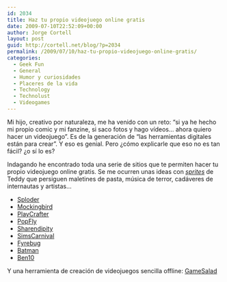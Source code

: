```yaml
---
id: 2034
title: Haz tu propio videojuego online gratis
date: 2009-07-10T22:52:09+00:00
author: Jorge Cortell
layout: post
guid: http://cortell.net/blog/?p=2034
permalink: /2009/07/10/haz-tu-propio-videojuego-online-gratis/
categories:
  - Geek Fun
  - General
  - Humor y curiosidades
  - Placeres de la vida
  - Technology
  - Technolust
  - Videogames
---
```

Mi hijo, creativo por naturaleza, me ha venido con un reto: &#8220;si ya he hecho mi propio comic y mi fanzine, si saco fotos y hago vídeos&#8230; ahora quiero hacer un videojuego&#8221;. Es de la generación de &#8220;las herramientas digitales están para crear&#8221;. Y eso es genial. Pero ¿cómo explicarle que eso no es tan fácil? ¿o sí lo es?

Indagando he encontrado toda una serie de sitios que te permiten hacer tu propio videojuego online gratis. Se me ocurren unas ideas con _<a title="http://videogamesprites.net/" href="http://videogamesprites.net/" target="_blank">sprites</a>_ de Teddy que persiguen maletines de pasta, música de terror, cadáveres de internautas y artistas&#8230;

  * <a title="http://www.sploder.com/" href="http://www.sploder.com/" target="_blank">Sploder</a>
  * <a title="http://playmockingbird.com/" href="http://playmockingbird.com/" target="_blank">Mockingbird</a>
  * <a title="http://www.playcrafter.com/" href="http://www.playcrafter.com/" target="_blank">PlayCrafter</a>
  * <a title="http://www.popfly.com/" href="http://www.popfly.com/" target="_blank">PopFly</a>
  * <a title="http://www.sharendipity.com/" href="http://www.sharendipity.com/" target="_blank">Sharendipity</a>
  * <a title="http://www.simscarnival.com/" href="http://www.simscarnival.com/" target="_blank">SimsCarnival</a>
  * <a title="http://www.fyrebug.com/pages/allengines.php" href="http://www.fyrebug.com/pages/allengines.php" target="_blank">Fyrebug</a>
  * <a title="http://batmangamecreator.cartoonnetwork.com/" href="http://batmangamecreator.cartoonnetwork.com/" target="_blank">Batman</a>
  * <a title="http://gamecreator.cartoonnetwork.com/" href="http://gamecreator.cartoonnetwork.com/" target="_blank">Ben10</a>

Y una herramienta de creación de videojuegos sencilla offline: <a title="http://gamesalad.com/" href="http://gamesalad.com/" target="_blank">GameSalad</a>